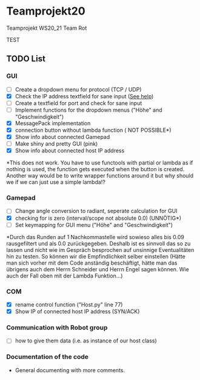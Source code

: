 # Teamprojekt20
Teamprojekt WS20_21 Team Rot

TEST

## TODO List


### GUI
- [ ] Create a dropdown menu for protocol (TCP / UDP)
- [x] Check the IP address textfield for sane input ([See help](https://stackoverflow.com/questions/3462784/check-if-a-string-matches-an-ip-address-pattern-in-python/48231784))
- [ ] Create a textfield for port and check for sane input
- [ ] Implement functions for the dropdown menus ("Höhe" and "Geschwindigkeit")
- [X] MessagePack implementation
- [X] connection button without lambda function ( NOT POSSIBLE*)
- [X] Show info about connected Gamepad
- [ ] Make shiny and pretty GUI (pink)
- [X] Show info about connected host IP address

*This does not work. You have to use functools with partial
        or lambda as if nothing is used, the function gets executed when
        the button is created. Another way would be to write wrapper functions
        around it but why should we if we can just use a simple lambda!?


### Gamepad
- [ ] Change angle conversion to radiant, seperate calculation for GUI
- [X] checking for is zero (interval/scope not absolute 0.0) (UNNÖTIG*)
- [ ] Set keymapping for GUI menu ("Höhe" and "Geschwindigkeit")

*Durch das Runden auf 1 Nachkommastelle wird sowieso alles bis 0.09 rausgefiltert 
und als 0.0 zurückgegeben. Deshalb ist es sinnvoll das so zu lassen und nicht
wie im Gespräch besprochen auf unsinnige Eventualitäten hin zu testen. So 
können wir die Empfindlichkeit selber einstellen (Hätte man sich vorher mit dem
Code anständig beschäftigt, hätte man das übrigens auch dem Herrn Schneider und Herrn
Engel sagen können. Wie auch der Fall oben mit der Lambda Funktion...) 

### COM
- [X] rename control function ("Host.py" line 77)
- [X] Show IP of connected host IP address (SYN/ACK)

### Communication with Robot group
- [ ] how to give them data (i.e. as instance of our host class)


### Documentation of the code
 - General documenting with more comments.
